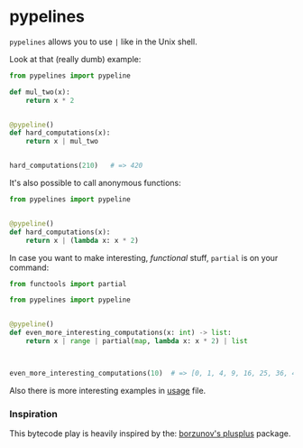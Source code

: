 # pypelines

`pypelines` allows you to use `|` like in the Unix shell.

Look at that (really dumb) example:
```python
from pypelines import pypeline

def mul_two(x):
    return x * 2


@pypeline()
def hard_computations(x):
    return x | mul_two


hard_computations(210)   # => 420
```

It's also possible to call anonymous functions:
```python
from pypelines import pypeline


@pypeline()
def hard_computations(x):
    return x | (lambda x: x * 2)

```

In case you want to make interesting, _functional_ stuff, `partial` is on your command:
```python
from functools import partial

from pypelines import pypeline


@pypeline()
def even_more_interesting_computations(x: int) -> list:
    return x | range | partial(map, lambda x: x * 2) | list



even_more_interesting_computations(10)  # => [0, 1, 4, 9, 16, 25, 36, 49, 64, 81]

```

Also there is more interesting examples in [usage](usage.py) file.

### Inspiration

This bytecode play is heavily inspired by the: [borzunov's plusplus](https://github.com/borzunov/plusplus) package.
